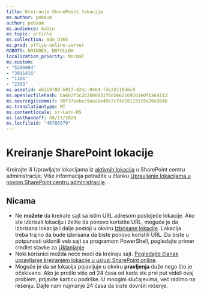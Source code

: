 ```yaml
---
title: Kreiranje SharePoint lokacije
ms.author: pebaum
author: pebaum
ms.audience: Admin
ms.topic: article
ms.collection: Adm_O365
ms.prod: office-online-server
ROBOTS: NOINDEX, NOFOLLOW
localization_priority: Normal
ms.custom:
- "5200004"
- "3911416"
- "1386"
- "2303"
ms.assetid: e62b9f80-b017-42dc-9464-f4e32c19d6c9
ms.openlocfilehash: ba682f3c2b2600031f6856621691b1e0fba64113
ms.sourcegitcommit: 90f37eebec9aaa9e49c2cf4d201152c5e20e384b
ms.translationtype: MT
ms.contentlocale: sr-Latn-RS
ms.lasthandoff: 08/17/2020
ms.locfileid: "46786579"
---
```

# <a name="create-a-sharepoint-site"></a>Kreiranje SharePoint lokacije

Kreirajte ili Upravljajte lokacijama iz [aktivnih lokacija](https://admin.microsoft.com/sharepoint?page=sitemanagement&modern=true) u SharePoint centru administracije. Više informacija potražite u članku [Upravljanje lokacijama u novom SharePoint centru administracije](https://docs.microsoft.com/sharepoint/manage-site-creation). 

## <a name="tips"></a>Nicama

- Ne **možete** da kreirate sajt sa istim URL adresom postojeće lokacije. Ako ste izbrisali lokaciju i želite da ponovo koristite URL, moguće je da izbrisana lokacija i dalje postoji u okviru [Izbrisane lokacije](https://admin.microsoft.com/sharepoint?page=recyclebin&modern=true). Lokacija treba trajno da bude izbrisana da biste ponovo koristili URL. Da biste u potpunosti uklonili veb sajt sa programom PowerShell, pogledajte primer cmdlet stavke za [Uklanjanje](https://docs.microsoft.com/sharepoint/manage-sites-in-new-admin-center#delete-a-site)
- Neki korisnici možda neće moći da kreiraju sajt. [Pogledajte članak upravljanje kreiranjem lokacije u usluzi SharePoint online](https://docs.microsoft.com/sharepoint/manage-site-creation).
- Moguće je da se lokacija pojavljuje u okviru **pravljenja** duže nego što je očekivano. Ako je prošlo više od 24 časa od kada ste prvi put videli ovaj problem, prijavite karticu podrške. U mnogim slučajevima, već radimo na rešenju. Dajte nam najmanje 24 časa da biste dovršili rešenje.
